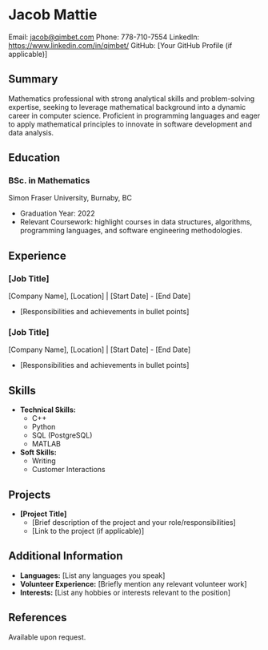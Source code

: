 # Jacob Mattie
Email: jacob@qimbet.com
Phone: 778-710-7554
LinkedIn: https://www.linkedin.com/in/qimbet/
GitHub: [Your GitHub Profile (if applicable)]

## Summary
Mathematics professional with strong analytical skills and problem-solving expertise, seeking to leverage mathematical background into a dynamic career in computer science. Proficient in programming languages and eager to apply mathematical principles to innovate in software development and data analysis.

## Education

### BSc. in Mathematics
Simon Fraser University, Burnaby, BC
- Graduation Year: 2022
- Relevant Coursework: highlight courses in data structures, algorithms, programming languages, and software engineering methodologies.

## Experience

### [Job Title]
[Company Name], [Location] | [Start Date] - [End Date]
- [Responsibilities and achievements in bullet points]

### [Job Title]
[Company Name], [Location] | [Start Date] - [End Date]
- [Responsibilities and achievements in bullet points]

## Skills

- **Technical Skills:**
  - C++
  - Python
  - SQL (PostgreSQL)
  - MATLAB
- **Soft Skills:**
  - Writing
  - Customer Interactions

## Projects

- **[Project Title]**
  - [Brief description of the project and your role/responsibilities]
  - [Link to the project (if applicable)]

## Additional Information

- **Languages:** [List any languages you speak]
- **Volunteer Experience:** [Briefly mention any relevant volunteer work]
- **Interests:** [List any hobbies or interests relevant to the position]

## References

Available upon request.

